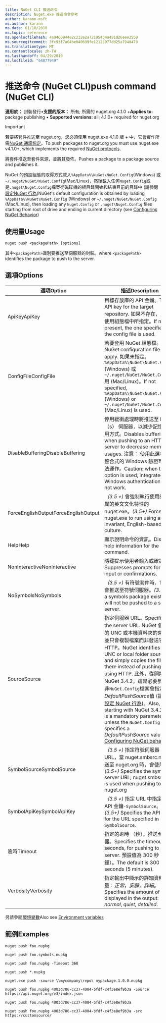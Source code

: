 ```yaml
---
title: NuGet CLI 推送命令
description: Nuget.exe 推送命令參考
author: karann-msft
ms.author: karann
ms.date: 01/18/2018
ms.topic: reference
ms.openlocfilehash: 4a9460944e2c232e2a72195434a491d26eee3559
ms.sourcegitcommit: 3fc93f7a64be040699fe12125977dd25a7948470
ms.translationtype: MT
ms.contentlocale: zh-TW
ms.lasthandoff: 04/29/2019
ms.locfileid: "64877949"
---
```

# <a name="push-command-nuget-cli"></a><span data-ttu-id="08dd1-103">推送命令 (NuGet CLI)</span><span class="sxs-lookup"><span data-stu-id="08dd1-103">push command (NuGet CLI)</span></span>

<span data-ttu-id="08dd1-104">**適用於：** 封裝發行&bullet;**支援的版本：** 所有; 所需的 nuget.org 4.1.0 +</span><span class="sxs-lookup"><span data-stu-id="08dd1-104">**Applies to:** package publishing &bullet; **Supported versions:** all; 4.1.0+ required for nuget.org</span></span>

> [!Important]
> <span data-ttu-id="08dd1-105">若要將套件推送至 nuget.org，您必須使用 nuget.exe 4.1.0 版 + 中，它會實作所需[NuGet 通訊協定](../api/nuget-protocols.md)。</span><span class="sxs-lookup"><span data-stu-id="08dd1-105">To push packages to nuget.org you must use nuget.exe v4.1.0+, which implements the required [NuGet protocols](../api/nuget-protocols.md).</span></span>

<span data-ttu-id="08dd1-106">將套件推送至套件來源，並將其發佈。</span><span class="sxs-lookup"><span data-stu-id="08dd1-106">Pushes a package to a package source and publishes it.</span></span>

<span data-ttu-id="08dd1-107">NuGet 的預設組態的取得方式載入`%AppData%\NuGet\NuGet.Config`(Windows) 或`~/.nuget/NuGet/NuGet.Config`(Mac/Linux)，然後載入任何`Nuget.Config`或是`.nuget\Nuget.Config`檔案從磁碟機的根目錄開始和結束目前的目錄中 (請參閱[設定NuGet 行為](../consume-packages/configuring-nuget-behavior.md))</span><span class="sxs-lookup"><span data-stu-id="08dd1-107">NuGet's default configuration is obtained by loading `%AppData%\NuGet\NuGet.Config` (Windows) or `~/.nuget/NuGet/NuGet.Config` (Mac/Linux), then loading any `Nuget.Config` or `.nuget\Nuget.Config` files starting from root of drive and ending in current directory (see [Configuring NuGet Behavior](../consume-packages/configuring-nuget-behavior.md))</span></span>

## <a name="usage"></a><span data-ttu-id="08dd1-108">使用量</span><span class="sxs-lookup"><span data-stu-id="08dd1-108">Usage</span></span>

```cli
nuget push <packagePath> [options]
```

<span data-ttu-id="08dd1-109">其中`<packagePath>`識別要推送至伺服器的封裝。</span><span class="sxs-lookup"><span data-stu-id="08dd1-109">where `<packagePath>` identifies the package to push to the server.</span></span>

## <a name="options"></a><span data-ttu-id="08dd1-110">選項</span><span class="sxs-lookup"><span data-stu-id="08dd1-110">Options</span></span>

| <span data-ttu-id="08dd1-111">選項</span><span class="sxs-lookup"><span data-stu-id="08dd1-111">Option</span></span> | <span data-ttu-id="08dd1-112">描述</span><span class="sxs-lookup"><span data-stu-id="08dd1-112">Description</span></span> |
| --- | --- |
| <span data-ttu-id="08dd1-113">ApiKey</span><span class="sxs-lookup"><span data-stu-id="08dd1-113">ApiKey</span></span> | <span data-ttu-id="08dd1-114">目標存放庫的 API 金鑰。</span><span class="sxs-lookup"><span data-stu-id="08dd1-114">The API key for the target repository.</span></span> <span data-ttu-id="08dd1-115">如果不存在，則會使用組態檔中所指定。</span><span class="sxs-lookup"><span data-stu-id="08dd1-115">If not present,  the one specified in the config file is used.</span></span> |
| <span data-ttu-id="08dd1-116">ConfigFile</span><span class="sxs-lookup"><span data-stu-id="08dd1-116">ConfigFile</span></span> | <span data-ttu-id="08dd1-117">若要套用 NuGet 組態檔。</span><span class="sxs-lookup"><span data-stu-id="08dd1-117">The NuGet configuration file to apply.</span></span> <span data-ttu-id="08dd1-118">如果未指定， `%AppData%\NuGet\NuGet.Config` (Windows) 或`~/.nuget/NuGet/NuGet.Config`用 (Mac/Linux)。</span><span class="sxs-lookup"><span data-stu-id="08dd1-118">If not specified, `%AppData%\NuGet\NuGet.Config` (Windows) or `~/.nuget/NuGet/NuGet.Config` (Mac/Linux) is used.</span></span>|
| <span data-ttu-id="08dd1-119">DisableBuffering</span><span class="sxs-lookup"><span data-stu-id="08dd1-119">DisableBuffering</span></span> | <span data-ttu-id="08dd1-120">停用緩衝處理時將推送至 http （s） 伺服器，以減少記憶體使用方式。</span><span class="sxs-lookup"><span data-stu-id="08dd1-120">Disables buffering when pushing to an HTTP(s) server to decrease memory usages.</span></span> <span data-ttu-id="08dd1-121">注意： 使用此選項時，整合式的 Windows 驗證可能無法運作。</span><span class="sxs-lookup"><span data-stu-id="08dd1-121">Caution: when this option is used, integrated Windows authentication might not work.</span></span> |
| <span data-ttu-id="08dd1-122">ForceEnglishOutput</span><span class="sxs-lookup"><span data-stu-id="08dd1-122">ForceEnglishOutput</span></span> | <span data-ttu-id="08dd1-123">*（3.5 +)* 會強制執行使用的非變異的英文文化特性的 nuget.exe。</span><span class="sxs-lookup"><span data-stu-id="08dd1-123">*(3.5+)* Forces nuget.exe to run using an invariant, English-based culture.</span></span> |
| <span data-ttu-id="08dd1-124">Help</span><span class="sxs-lookup"><span data-stu-id="08dd1-124">Help</span></span> | <span data-ttu-id="08dd1-125">顯示說明命令的資訊。</span><span class="sxs-lookup"><span data-stu-id="08dd1-125">Displays help information for the command.</span></span> |
| <span data-ttu-id="08dd1-126">NonInteractive</span><span class="sxs-lookup"><span data-stu-id="08dd1-126">NonInteractive</span></span> | <span data-ttu-id="08dd1-127">隱藏提示使用者輸入或確認。</span><span class="sxs-lookup"><span data-stu-id="08dd1-127">Suppresses prompts for user input or confirmations.</span></span> |
| <span data-ttu-id="08dd1-128">NoSymbols</span><span class="sxs-lookup"><span data-stu-id="08dd1-128">NoSymbols</span></span> | <span data-ttu-id="08dd1-129">*（3.5 +)* 有符號套件時，它將不會推送至符號伺服器。</span><span class="sxs-lookup"><span data-stu-id="08dd1-129">*(3.5+)* If a symbols package exists, it will not be pushed to a symbol server.</span></span> |
| <span data-ttu-id="08dd1-130">Source</span><span class="sxs-lookup"><span data-stu-id="08dd1-130">Source</span></span> | <span data-ttu-id="08dd1-131">指定伺服器 URL。</span><span class="sxs-lookup"><span data-stu-id="08dd1-131">Specifies the server URL.</span></span> <span data-ttu-id="08dd1-132">NuGet 會識別的 UNC 或本機資料夾的來源，並只會複製檔案而非發送它使用 HTTP。</span><span class="sxs-lookup"><span data-stu-id="08dd1-132">NuGet identifies a UNC or local folder source and simply copies the file there instead of pushing it using HTTP.</span></span>  <span data-ttu-id="08dd1-133">此外，從開始 NuGet 3.4.2，這是必要參數除非`NuGet.Config`檔案會指定*DefaultPushSource*值 (請參閱[設定 NuGet 行為](../consume-packages/configuring-nuget-behavior.md))。</span><span class="sxs-lookup"><span data-stu-id="08dd1-133">Also, starting with NuGet 3.4.2, this is a mandatory parameter unless the `NuGet.Config` file specifies a *DefaultPushSource* value (see [Configuring NuGet behavior](../consume-packages/configuring-nuget-behavior.md)).</span></span> |
| <span data-ttu-id="08dd1-134">SymbolSource</span><span class="sxs-lookup"><span data-stu-id="08dd1-134">SymbolSource</span></span> | <span data-ttu-id="08dd1-135">*（3.5 +)* 指定符號伺服器 URL，當 nuget.smbsrc.net 推送至 nuget.org 時，會使用</span><span class="sxs-lookup"><span data-stu-id="08dd1-135">*(3.5+)* Specifies the symbol server URL; nuget.smbsrc.net is used when pushing to nuget.org</span></span> |
| <span data-ttu-id="08dd1-136">SymbolApiKey</span><span class="sxs-lookup"><span data-stu-id="08dd1-136">SymbolApiKey</span></span> | <span data-ttu-id="08dd1-137">*（3.5 +)* 指定 URL 中指定的 API 金鑰`-SymbolSource`。</span><span class="sxs-lookup"><span data-stu-id="08dd1-137">*(3.5+)* Specifies the API key for the URL specified in `-SymbolSource`.</span></span> |
| <span data-ttu-id="08dd1-138">逾時</span><span class="sxs-lookup"><span data-stu-id="08dd1-138">Timeout</span></span> | <span data-ttu-id="08dd1-139">指定的逾時 （秒），推送至伺服器。</span><span class="sxs-lookup"><span data-stu-id="08dd1-139">Specifies the timeout, in seconds, for pushing to a server.</span></span> <span data-ttu-id="08dd1-140">預設值為 300 秒 （5 分鐘）。</span><span class="sxs-lookup"><span data-stu-id="08dd1-140">The default is 300 seconds (5 minutes).</span></span> |
| <span data-ttu-id="08dd1-141">Verbosity</span><span class="sxs-lookup"><span data-stu-id="08dd1-141">Verbosity</span></span> | <span data-ttu-id="08dd1-142">指定輸出中顯示的詳細資料的數量：*正常*，*安靜*，*詳細*。</span><span class="sxs-lookup"><span data-stu-id="08dd1-142">Specifies the amount of detail displayed in the output: *normal*, *quiet*, *detailed*.</span></span> |

<span data-ttu-id="08dd1-143">另請參閱[環境變數](cli-ref-environment-variables.md)</span><span class="sxs-lookup"><span data-stu-id="08dd1-143">Also see [Environment variables](cli-ref-environment-variables.md)</span></span>

## <a name="examples"></a><span data-ttu-id="08dd1-144">範例</span><span class="sxs-lookup"><span data-stu-id="08dd1-144">Examples</span></span>

```cli
nuget push foo.nupkg

nuget push foo.symbols.nupkg

nuget push foo.nupkg -Timeout 360

nuget push *.nupkg

nuget.exe push -source \\mycompany\repo\ mypackage.1.0.0.nupkg

nuget push foo.nupkg 4003d786-cc37-4004-bfdf-c4f3e8ef9b3a -Source https://api.nuget.org/v3/index.json

nuget push foo.nupkg 4003d786-cc37-4004-bfdf-c4f3e8ef9b3a

nuget push foo.nupkg 4003d786-cc37-4004-bfdf-c4f3e8ef9b3a -src https://customsource/
```

